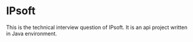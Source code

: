 IPsoft
======
This is the technical interview question of IPsoft. It is an api project written in Java environment.
